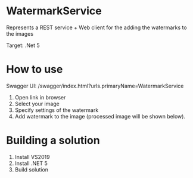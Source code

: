 # WatermarkService

Represents a REST service + Web client for the adding the watermarks to the images 

Target: .Net 5

# How to use

Swagger UI: /swagger/index.html?urls.primaryName=WatermarkService

1) Open link in browser
2) Select your image
3) Specify settings of the watermark
4) Add watermark to the image (processed image will be shown below).

# Building a solution

1) Install VS2019
2) Install .NET 5
3) Build solution
